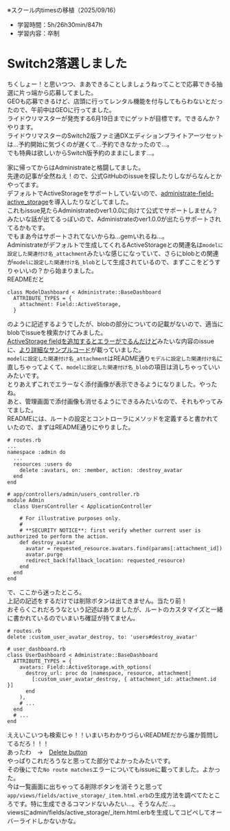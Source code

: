 ※スクール内timesの移植（2025/09/16）

- 学習時間：5h/26h30min/847h
- 学習内容：卒制

# Switch2落選しました
ちくしょー！と思いつつ、まあできることしましょうねってことで応募できる抽選に片っ端から応募してました。  
GEOも応募できるけど、店頭に行ってレンタル機能を付与してもらわないとだったので、午前中はGEOに行ってました。  
ライドウリマスターが発売する6月19日までにゲットが目標です。できるんか？やります。  
ライドウリマスターのSwitch2版ファミ通DXエディションブライトアーツセットは…予約開始に気づくのが遅くて…予約できなかったので…。  
でも特典は欲しいからSwitch版予約のままにします…。  

家に帰ってからはAdministrateと格闘してました。  
先達の記事が全然ねえ！ので、公式GitHubのissueを探したりしながらなんとかやってます。  
デフォルトでActiveStorageをサポートしていないので、[administrate-field-active\_storage](https://github.com/Dreamersoul/administrate-field-active_storage)を導入したりなどしてました。  
これもissue見たらAdministrateのver1.0.0に向けて公式でサポートしません？みたいな話が出てるっぽいので、Administrateのver1.0.0が出たらサポートされてるかもです。  
でもまあ今はサポートされてないからね…gemいれるね…。  
Administrateがデフォルトで生成してくれるActiveStorageとの関連名は`modelに設定した関連付け名_attachment`みたいな感じになっていて、さらにblobとの関連が`modelに設定した関連付け名_blob`として生成されているので、まずここをどうすりゃいいの？から始まりました。  
READMEだと
```
class ModelDashboard < Administrate::BaseDashboard
  ATTRIBUTE_TYPES = {
    attachment: Field::ActiveStorage,
  }
```
のように記述するようでしたが、blobの部分についての記載がないので、適当にblobでissueを検索かけてみました。  
[ActiveStorage fieldを追加するとエラーがでるんだけど](https://github.com/Dreamersoul/administrate-field-active_storage/issues/20)みたいな内容のissueに、[より詳細なサンプルコード](https://github.com/Dreamersoul/administrate-field-active_storage/issues/20#issuecomment-511743146)が載っていました。  
`modelに設定した関連付け名_attachment`はREADME通り`モデルに設定した関連付け名`に直しちゃってよくて、`modelに設定した関連付け名_blob`の項目は消しちゃっていいみたいです。  
とりあえずこれでエラーなく添付画像が表示できるようになりました。やったね。  
あと、管理画面で添付画像も消せるようにできるみたいなので、それもやってみてました。  
READMEには、ルートの設定とコントローラにメソッドを定義すると書かれていたので、まずはREADME通りにやりました。
```
# routes.rb
...
namespace :admin do
  ...
  resources :users do
    delete :avatars, on: :member, action: :destroy_avatar
  end
end

# app/controllers/admin/users_controller.rb
module Admin
  class UsersController < ApplicationController

    # For illustrative purposes only.
    #
    # **SECURITY NOTICE**: first verify whether current user is authorized to perform the action.
    def destroy_avatar
      avatar = requested_resource.avatars.find(params[:attachment_id])
      avatar.purge
      redirect_back(fallback_location: requested_resource)
    end
  end
end
```
で、ここから迷ったところ。  
上記の記述をするだけでは削除ボタンは出てきません。当たり前！  
おそらくこれだろうなという記述はありましたが、ルートのカスタマイズと一緒に書かれているのでいまいち確証が持てません。
```
# routes.rb
delete :custom_user_avatar_destroy, to: 'users#destroy_avatar'

# user_dashboard.rb
class UserDashboard < Administrate::BaseDashboard
  ATTRIBUTE_TYPES = {
    avatars: Field::ActiveStorage.with_options(
      destroy_url: proc do |namespace, resource, attachment|
        [:custom_user_avatar_destroy, { attachment_id: attachment.id }]
      end
    ),
    # ...
  end
  # ...
end
```
ええいこいつも検索じゃ！！いまいちわかりづらいREADMEだから誰か質問してるだろ！！！  
あったわ　→　[Delete button](https://github.com/Dreamersoul/administrate-field-active_storage/issues/77)  
やっぱりこれだろうなと思ってた部分でよかったみたいです。  
その後にでた`No route matches`エラーについてもissueに載ってました。よかった。  
今は一覧画面に出ちゃってる削除ボタンを消そうと思って`app/views/fields/active_storage/_item.html.erb`の生成方法を調べてたところです。特に生成できるコマンドないみたい…。そうなんだ…。  
viewsにadmin/fields/active_storage/_item.html.erbを生成してコピペしてオーバーライドしかないかな。

